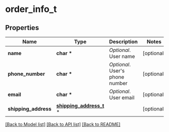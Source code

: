 # order_info_t

## Properties
Name | Type | Description | Notes
------------ | ------------- | ------------- | -------------
**name** | **char \*** | *Optional*. User name | [optional] 
**phone_number** | **char \*** | *Optional*. User&#39;s phone number | [optional] 
**email** | **char \*** | *Optional*. User email | [optional] 
**shipping_address** | [**shipping_address_t**](shipping_address.md) \* |  | [optional] 

[[Back to Model list]](../README.md#documentation-for-models) [[Back to API list]](../README.md#documentation-for-api-endpoints) [[Back to README]](../README.md)


